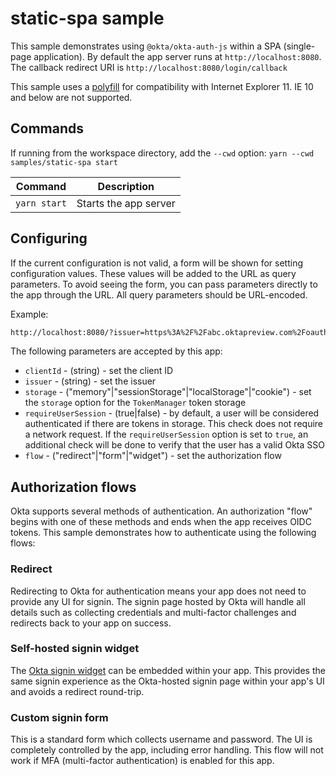 # static-spa sample

This sample demonstrates using `@okta/okta-auth-js` within a SPA (single-page application). By default the app server runs at `http://localhost:8080`. The callback redirect URI is `http://localhost:8080/login/callback`

This sample uses a [polyfill](https://github.com/okta/okta-auth-js#browser-compatibility--polyfill) for compatibility with Internet Explorer 11. IE 10 and below are not supported.

## Commands

If running from the workspace directory, add the `--cwd` option: `yarn --cwd samples/static-spa start`

| Command               | Description                    |
| --------------------- | ------------------------------ |
| `yarn start`          | Starts the app server |

## Configuring

If the current configuration is not valid, a form will be shown for setting configuration values. These values will be added to the URL as query parameters. To avoid seeing the form, you can pass parameters directly to the app through the URL. All query parameters should be URL-encoded.

Example:

```html
http://localhost:8080/?issuer=https%3A%2F%2Fabc.oktapreview.com%2Foauth2%2Fdefault&clientId=01234567xcdfgC80h7
```

The following parameters are accepted by this app:

* `clientId` - (string) - set the client ID
* `issuer` - (string) - set the issuer
* `storage` - ("memory"|"sessionStorage"|"localStorage"|"cookie") - set the `storage` option for the `TokenManager` token storage
* `requireUserSession` - (true|false) - by default, a user will be considered authenticated if there are tokens in storage. This check does not require a network request. If the `requireUserSession` option is set to `true`, an additional check will be done to verify that the user has a valid Okta SSO
* `flow` - ("redirect"|"form"|"widget") - set the authorization flow

## Authorization flows

Okta supports several methods of authentication. An authorization "flow" begins with one of these methods and ends when the app receives OIDC tokens. This sample demonstrates how to authenticate using the following flows:

### Redirect

Redirecting to Okta for authentication means your app does not need to provide any UI for signin. The signin page hosted by Okta will handle all details such as collecting credentials and multi-factor challenges and redirects back to your app on success.

### Self-hosted signin widget

The [Okta signin widget](https://github.com/okta/okta-signin-widget) can be embedded within your app. This provides the same signin experience as the Okta-hosted signin page within your app's UI and avoids a redirect round-trip.

### Custom signin form

This is a standard form which collects username and password. The UI is completely controlled by the app, including error handling. This flow will not work if MFA (multi-factor authentication) is enabled for this app.
